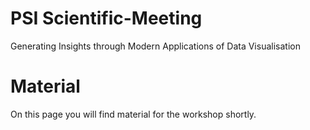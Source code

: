 # PSI Scientific-Meeting
Generating Insights through Modern Applications of Data Visualisation

# Material

On this page you will find material for the workshop shortly.